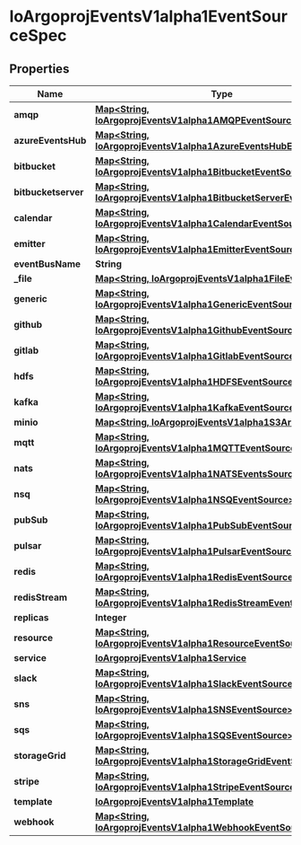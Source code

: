 

# IoArgoprojEventsV1alpha1EventSourceSpec


## Properties

Name | Type | Description | Notes
------------ | ------------- | ------------- | -------------
**amqp** | [**Map&lt;String, IoArgoprojEventsV1alpha1AMQPEventSource&gt;**](IoArgoprojEventsV1alpha1AMQPEventSource.md) |  |  [optional]
**azureEventsHub** | [**Map&lt;String, IoArgoprojEventsV1alpha1AzureEventsHubEventSource&gt;**](IoArgoprojEventsV1alpha1AzureEventsHubEventSource.md) |  |  [optional]
**bitbucket** | [**Map&lt;String, IoArgoprojEventsV1alpha1BitbucketEventSource&gt;**](IoArgoprojEventsV1alpha1BitbucketEventSource.md) |  |  [optional]
**bitbucketserver** | [**Map&lt;String, IoArgoprojEventsV1alpha1BitbucketServerEventSource&gt;**](IoArgoprojEventsV1alpha1BitbucketServerEventSource.md) |  |  [optional]
**calendar** | [**Map&lt;String, IoArgoprojEventsV1alpha1CalendarEventSource&gt;**](IoArgoprojEventsV1alpha1CalendarEventSource.md) |  |  [optional]
**emitter** | [**Map&lt;String, IoArgoprojEventsV1alpha1EmitterEventSource&gt;**](IoArgoprojEventsV1alpha1EmitterEventSource.md) |  |  [optional]
**eventBusName** | **String** |  |  [optional]
**_file** | [**Map&lt;String, IoArgoprojEventsV1alpha1FileEventSource&gt;**](IoArgoprojEventsV1alpha1FileEventSource.md) |  |  [optional]
**generic** | [**Map&lt;String, IoArgoprojEventsV1alpha1GenericEventSource&gt;**](IoArgoprojEventsV1alpha1GenericEventSource.md) |  |  [optional]
**github** | [**Map&lt;String, IoArgoprojEventsV1alpha1GithubEventSource&gt;**](IoArgoprojEventsV1alpha1GithubEventSource.md) |  |  [optional]
**gitlab** | [**Map&lt;String, IoArgoprojEventsV1alpha1GitlabEventSource&gt;**](IoArgoprojEventsV1alpha1GitlabEventSource.md) |  |  [optional]
**hdfs** | [**Map&lt;String, IoArgoprojEventsV1alpha1HDFSEventSource&gt;**](IoArgoprojEventsV1alpha1HDFSEventSource.md) |  |  [optional]
**kafka** | [**Map&lt;String, IoArgoprojEventsV1alpha1KafkaEventSource&gt;**](IoArgoprojEventsV1alpha1KafkaEventSource.md) |  |  [optional]
**minio** | [**Map&lt;String, IoArgoprojEventsV1alpha1S3Artifact&gt;**](IoArgoprojEventsV1alpha1S3Artifact.md) |  |  [optional]
**mqtt** | [**Map&lt;String, IoArgoprojEventsV1alpha1MQTTEventSource&gt;**](IoArgoprojEventsV1alpha1MQTTEventSource.md) |  |  [optional]
**nats** | [**Map&lt;String, IoArgoprojEventsV1alpha1NATSEventsSource&gt;**](IoArgoprojEventsV1alpha1NATSEventsSource.md) |  |  [optional]
**nsq** | [**Map&lt;String, IoArgoprojEventsV1alpha1NSQEventSource&gt;**](IoArgoprojEventsV1alpha1NSQEventSource.md) |  |  [optional]
**pubSub** | [**Map&lt;String, IoArgoprojEventsV1alpha1PubSubEventSource&gt;**](IoArgoprojEventsV1alpha1PubSubEventSource.md) |  |  [optional]
**pulsar** | [**Map&lt;String, IoArgoprojEventsV1alpha1PulsarEventSource&gt;**](IoArgoprojEventsV1alpha1PulsarEventSource.md) |  |  [optional]
**redis** | [**Map&lt;String, IoArgoprojEventsV1alpha1RedisEventSource&gt;**](IoArgoprojEventsV1alpha1RedisEventSource.md) |  |  [optional]
**redisStream** | [**Map&lt;String, IoArgoprojEventsV1alpha1RedisStreamEventSource&gt;**](IoArgoprojEventsV1alpha1RedisStreamEventSource.md) |  |  [optional]
**replicas** | **Integer** |  |  [optional]
**resource** | [**Map&lt;String, IoArgoprojEventsV1alpha1ResourceEventSource&gt;**](IoArgoprojEventsV1alpha1ResourceEventSource.md) |  |  [optional]
**service** | [**IoArgoprojEventsV1alpha1Service**](IoArgoprojEventsV1alpha1Service.md) |  |  [optional]
**slack** | [**Map&lt;String, IoArgoprojEventsV1alpha1SlackEventSource&gt;**](IoArgoprojEventsV1alpha1SlackEventSource.md) |  |  [optional]
**sns** | [**Map&lt;String, IoArgoprojEventsV1alpha1SNSEventSource&gt;**](IoArgoprojEventsV1alpha1SNSEventSource.md) |  |  [optional]
**sqs** | [**Map&lt;String, IoArgoprojEventsV1alpha1SQSEventSource&gt;**](IoArgoprojEventsV1alpha1SQSEventSource.md) |  |  [optional]
**storageGrid** | [**Map&lt;String, IoArgoprojEventsV1alpha1StorageGridEventSource&gt;**](IoArgoprojEventsV1alpha1StorageGridEventSource.md) |  |  [optional]
**stripe** | [**Map&lt;String, IoArgoprojEventsV1alpha1StripeEventSource&gt;**](IoArgoprojEventsV1alpha1StripeEventSource.md) |  |  [optional]
**template** | [**IoArgoprojEventsV1alpha1Template**](IoArgoprojEventsV1alpha1Template.md) |  |  [optional]
**webhook** | [**Map&lt;String, IoArgoprojEventsV1alpha1WebhookEventSource&gt;**](IoArgoprojEventsV1alpha1WebhookEventSource.md) |  |  [optional]




